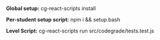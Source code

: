 **Global setup:**
cg-react-scripts install

**Per-student setup script:**
npm i && setup.bash

**Level Script:**
cg-react-scripts run src/codegrade/tests.test.js